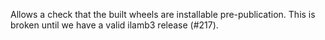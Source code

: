 Allows a check that the built wheels are installable pre-publication.
This is broken until we have a valid ilamb3 release (#217).

